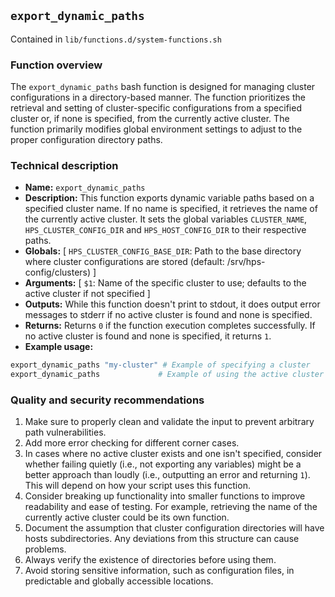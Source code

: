 ## `export_dynamic_paths`

Contained in `lib/functions.d/system-functions.sh`

### Function overview

The `export_dynamic_paths` bash function is designed for managing cluster configurations in a directory-based manner. The function prioritizes the retrieval and setting of cluster-specific configurations from a specified cluster or, if none is specified, from the currently active cluster. The function primarily modifies global environment settings to adjust to the proper configuration directory paths.

### Technical description

- **Name:** `export_dynamic_paths`
- **Description:** This function exports dynamic variable paths based on a specified cluster name. If no name is specified, it retrieves the name of the currently active cluster. It sets the global variables `CLUSTER_NAME`, `HPS_CLUSTER_CONFIG_DIR` and `HPS_HOST_CONFIG_DIR` to their respective paths.
- **Globals:** [ `HPS_CLUSTER_CONFIG_BASE_DIR`: Path to the base directory where cluster configurations are stored (default: /srv/hps-config/clusters) ]
- **Arguments:** [ `$1`: Name of the specific cluster to use; defaults to the active cluster if not specified ]
- **Outputs:** While this function doesn't print to stdout, it does output error messages to stderr if no active cluster is found and none is specified.
- **Returns:** Returns `0` if the function execution completes successfully. If no active cluster is found and none is specified, it returns `1`.
- **Example usage:**

```bash
export_dynamic_paths "my-cluster" # Example of specifying a cluster
export_dynamic_paths             # Example of using the active cluster
```

### Quality and security recommendations

1. Make sure to properly clean and validate the input to prevent arbitrary path vulnerabilities.
2. Add more error checking for different corner cases.
3. In cases where no active cluster exists and one isn't specified, consider whether failing quietly (i.e., not exporting any variables) might be a better approach than loudly (i.e., outputting an error and returning `1`). This will depend on how your script uses this function.
4. Consider breaking up functionality into smaller functions to improve readability and ease of testing. For example, retrieving the name of the currently active cluster could be its own function.
5. Document the assumption that cluster configuration directories will have hosts subdirectories. Any deviations from this structure can cause problems.
6. Always verify the existence of directories before using them.
7. Avoid storing sensitive information, such as configuration files, in predictable and globally accessible locations.

